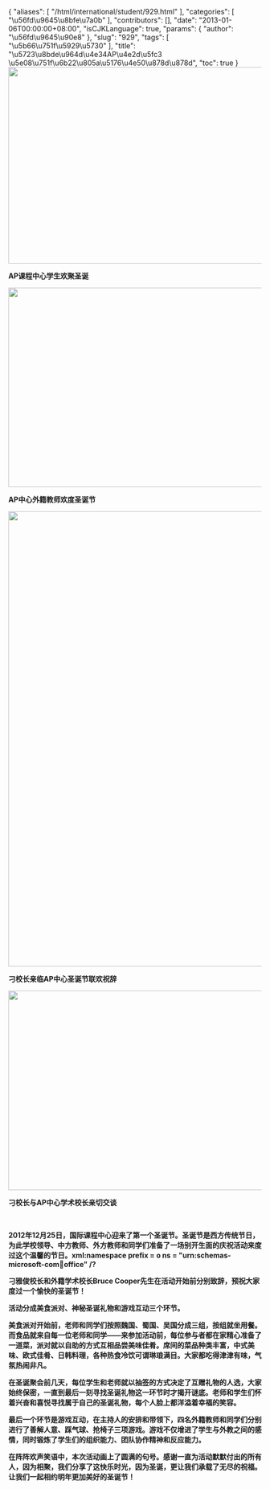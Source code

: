 {
    "aliases": [
        "/html/international/student/929.html"
    ],
    "categories": [
        "\u56fd\u9645\u8bfe\u7a0b"
    ],
    "contributors": [],
    "date": "2013-01-06T00:00:00+08:00",
    "isCJKLanguage": true,
    "params": {
        "author": "\u56fd\u9645\u90e8"
    },
    "slug": "929",
    "tags": [
        "\u5b66\u751f\u5929\u5730"
    ],
    "title": "\u5723\u8bde\u964d\u4e34AP\u4e2d\u5fc3  \u5e08\u751f\u6b22\u805a\u5176\u4e50\u878d\u878d",
    "toc": true
}
**<img
    src="https://cdn.tfls.online/mirror/full/62c10d1c40bc919c0f0f45e9b255b4c970be5675.jpg"
    style="display:block;margin-left:auto;margin-right:auto;"
    decoding="async"
    fetchpriority="auto"
    loading="lazy"
    height="391"
    width="600"
/>**

**AP课程中心学生欢聚圣诞**

**<img
    src="https://cdn.tfls.online/mirror/full/22f3ed42c62500b5f710d6b19521828fe4bd45dd.jpg"
    style="display:block;margin-left:auto;margin-right:auto;"
    decoding="async"
    fetchpriority="auto"
    loading="lazy"
    height="397"
    width="600"
/>**

**AP中心外籍教师欢度圣诞节**

**<img
    src="https://cdn.tfls.online/mirror/full/4c6f8adcac3829d7a2e3a78de0f3693deb05be97.jpg"
    style="display:block;margin-left:auto;margin-right:auto;"
    decoding="async"
    fetchpriority="auto"
    loading="lazy"
    height="906"
    width="600"
/>**

**刁校长亲临AP中心圣诞节联欢祝辞**

**<img
    src="https://cdn.tfls.online/mirror/full/eff9ae23f182fb4812442b8fe086afdb427aae9f.jpg"
    style="display:block;margin-left:auto;margin-right:auto;"
    decoding="async"
    fetchpriority="auto"
    loading="lazy"
    height="397"
    width="600"
/>**

**刁校长与AP中心学术校长亲切交谈**

 

**2012年12月25日，国际课程中心迎来了第一个圣诞节。圣诞节是西方传统节日，为此学校领导、中方教师、外方教师和同学们准备了一场别开生面的庆祝活动来度过这个温馨的节日。xml:namespace prefix = o ns = "urn:schemas-microsoft-com:office:office" /?**

**刁雅俊校长和外籍学术校长Bruce Cooper先生在活动开始前分别致辞，预祝大家度过一个愉快的圣诞节！**

**活动分成美食派对、神秘圣诞礼物和游戏互动三个环节。**

**美食派对开始前，老师和同学们按照魏国、蜀国、吴国分成三组，按组就坐用餐。而食品就来自每一位老师和同学——来参加活动前，每位参与者都在家精心准备了一道菜，派对就以自助的方式互相品尝美味佳肴。席间的菜品种类丰富，中式美味、欧式佳肴、日韩料理，各种热食冷饮可谓琳琅满目。大家都吃得津津有味，气氛热闹非凡。**

**在圣诞聚会前几天，每位学生和老师就以抽签的方式决定了互赠礼物的人选，大家始终保密，一直到最后一刻寻找圣诞礼物这一环节时才揭开谜底。老师和学生们怀着兴奋和喜悦寻找属于自己的圣诞礼物，每个人脸上都洋溢着幸福的笑容。**

**最后一个环节是游戏互动，在主持人的安排和带领下，四名外籍教师和同学们分别进行了善解人意、踩气球、抢椅子三项游戏。游戏不仅增进了学生与外教之间的感情，同时锻炼了学生们的组织能力、团队协作精神和反应能力。**

**在阵阵欢声笑语中，本次活动画上了圆满的句号。感谢一直为活动默默付出的所有人，因为相聚，我们分享了这快乐时光，因为圣诞，更让我们承载了无尽的祝福。让我们一起相约明年更加美好的圣诞节！**

